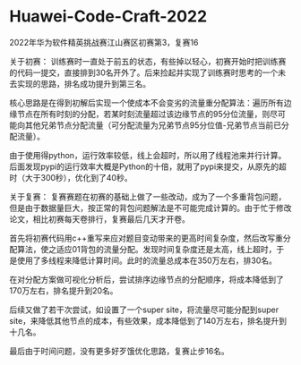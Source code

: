 # Huawei-Code-Craft-2022
2022年华为软件精英挑战赛江山赛区初赛第3，复赛16

关于初赛：
训练赛时一直处于前五的状态，有些掉以轻心，初赛开始时把训练赛的代码一提交，直接排到30名开外了。后来捡起并实现了训练赛时思考的一个未去实现的思路，排名成功提升到第三名。

核心思路是在得到初解后实现一个使成本不会变劣的流量重分配算法：遍历所有边缘节点在所有时刻的分配，若某时刻流量超过该边缘节点的95分位流量，则尽可能向其他兄弟节点分配流量（可分配流量为兄弟节点95分位值-兄弟节点当前已分配流量）。

由于使用得python，运行效率较低，线上会超时，所以用了线程池来并行计算。后面发现pypi的运行效率大概是Python的十倍，就用了pypi来提交，从原先的超时（大于300秒），优化到了40秒。

关于复赛：
复赛赛题在初赛的基础上做了一些改动，成为了一个多重背包问题，但是由于数据量巨大，按正常的背包问题解法是不可能完成计算的。由于忙于修改论文，相比初赛每天卷排行，复赛最后几天才开卷。

首先将初赛代码用c++重写来应对题目变动带来的更高时间复杂度，然后改写重分配算法，使之适应01背包的流量分配。发现时间复杂度还是太高，线上超时，于是使用了多线程来降低计算时间。此时的流量总成本在350万左右，排30名。

在对分配方案做可视化分析后，尝试排序边缘节点的分配顺序，将成本降低到了170万左右，排名提升到20名。

后续又做了若干次尝试，如设置了一个super site，将流量尽可能分配到super site，来降低其他节点的成本，有些效果，成本降低到了140万左右，排名提升到十几名。

最后由于时间问题，没有更多好歹饿优化思路，复赛止步16名。

